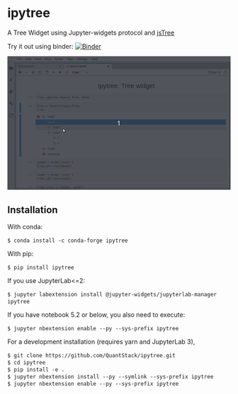 ipytree
=======

A Tree Widget using Jupyter-widgets protocol and [jsTree](https://www.jstree.com/)

Try it out using binder: [![Binder](https://mybinder.org/badge_logo.svg)](https://mybinder.org/v2/gh/QuantStack/ipytree/stable?filepath=examples)

![Tree Screencast](./ipytree.gif)

Installation
------------

With conda:

```
$ conda install -c conda-forge ipytree
```

With pip:

```
$ pip install ipytree
```

If you use JupyterLab<=2:
```
$ jupyter labextension install @jupyter-widgets/jupyterlab-manager ipytree
```

If you have notebook 5.2 or below, you also need to execute:
```
$ jupyter nbextension enable --py --sys-prefix ipytree
```

For a development installation (requires yarn and JupyterLab 3),
```
$ git clone https://github.com/QuantStack/ipytree.git
$ cd ipytree
$ pip install -e .
$ jupyter nbextension install --py --symlink --sys-prefix ipytree
$ jupyter nbextension enable --py --sys-prefix ipytree
```
